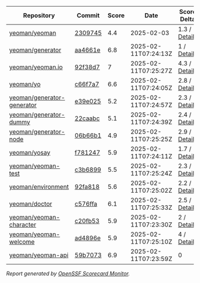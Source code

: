 <!-- OPENSSF-SCORECARD-MONITOR:START -->

| Repository | Commit | Score | Date | Score Delta | Report | StepSecurity |
| -- | -- | -- | -- | -- | -- | -- |
| [yeoman/yeoman](https://github.com/yeoman/yeoman) | [2309745](https://github.com/yeoman/yeoman/commit/230974531caf87ccfe518f2fe673600742f2f753) | 4.4 | 2025-02-03 | 1.3 / [Details](https://ossf.github.io/scorecard-visualizer/#/projects/github.com/yeoman/yeoman/compare/230974531caf87ccfe518f2fe673600742f2f753/230974531caf87ccfe518f2fe673600742f2f753) | [View](https://ossf.github.io/scorecard-visualizer/#/projects/github.com/yeoman/yeoman/commit/230974531caf87ccfe518f2fe673600742f2f753) | [Fix it](https://app.stepsecurity.io/securerepo?repo=yeoman/yeoman) |
| [yeoman/generator](https://github.com/yeoman/generator) | [aa4661e](https://github.com/yeoman/generator/commit/aa4661e3360739c8bb9d76580c992226160d7723) | 6.8 | 2025-02-11T07:24:13Z | 1 / [Details](https://ossf.github.io/scorecard-visualizer/#/projects/github.com/yeoman/generator/compare/5dd84df00dbf2a67fd068692808237372df56649/aa4661e3360739c8bb9d76580c992226160d7723) | [View](https://ossf.github.io/scorecard-visualizer/#/projects/github.com/yeoman/generator/commit/aa4661e3360739c8bb9d76580c992226160d7723) | [Fix it](https://app.stepsecurity.io/securerepo?repo=yeoman/generator) |
| [yeoman/yeoman.io](https://github.com/yeoman/yeoman.io) | [92f38d7](https://github.com/yeoman/yeoman.io/commit/92f38d7a4edd7f9f6efa48b21af6a426170836b6) | 7 | 2025-02-11T07:25:27Z | 4.3 / [Details](https://ossf.github.io/scorecard-visualizer/#/projects/github.com/yeoman/yeoman.io/compare/e8cec16903a9de7c372b7b372d5a7cbcb16d81be/92f38d7a4edd7f9f6efa48b21af6a426170836b6) | [View](https://ossf.github.io/scorecard-visualizer/#/projects/github.com/yeoman/yeoman.io/commit/92f38d7a4edd7f9f6efa48b21af6a426170836b6) | [Fix it](https://app.stepsecurity.io/securerepo?repo=yeoman/yeoman.io) |
| [yeoman/yo](https://github.com/yeoman/yo) | [c66f7a7](https://github.com/yeoman/yo/commit/c66f7a797b16df8dca259d8f6d5daa59d34f1ed5) | 6.6 | 2025-02-11T07:24:05Z | 2.8 / [Details](https://ossf.github.io/scorecard-visualizer/#/projects/github.com/yeoman/yo/compare/5930d37452cef7d9dc9a66296d7ca75f55a8cd07/c66f7a797b16df8dca259d8f6d5daa59d34f1ed5) | [View](https://ossf.github.io/scorecard-visualizer/#/projects/github.com/yeoman/yo/commit/c66f7a797b16df8dca259d8f6d5daa59d34f1ed5) | [Fix it](https://app.stepsecurity.io/securerepo?repo=yeoman/yo) |
| [yeoman/generator-generator](https://github.com/yeoman/generator-generator) | [e39e025](https://github.com/yeoman/generator-generator/commit/e39e025f31cbbdcac437e6692be2482cb11b072d) | 5.2 | 2025-02-11T07:24:57Z | 2.3 / [Details](https://ossf.github.io/scorecard-visualizer/#/projects/github.com/yeoman/generator-generator/compare/89b5511152fd4a6013facfd221d8b8ccdafa8ccf/e39e025f31cbbdcac437e6692be2482cb11b072d) | [View](https://ossf.github.io/scorecard-visualizer/#/projects/github.com/yeoman/generator-generator/commit/e39e025f31cbbdcac437e6692be2482cb11b072d) | [Fix it](https://app.stepsecurity.io/securerepo?repo=yeoman/generator-generator) |
| [yeoman/generator-dummy](https://github.com/yeoman/generator-dummy) | [22caabc](https://github.com/yeoman/generator-dummy/commit/22caabc61498eb0229d3b0d6e705d2f98cc73a59) | 5.1 | 2025-02-11T07:24:39Z | 2.4 / [Details](https://ossf.github.io/scorecard-visualizer/#/projects/github.com/yeoman/generator-dummy/compare/e5671f5104f86cb6d8abca448a1246340e81f7ae/22caabc61498eb0229d3b0d6e705d2f98cc73a59) | [View](https://ossf.github.io/scorecard-visualizer/#/projects/github.com/yeoman/generator-dummy/commit/22caabc61498eb0229d3b0d6e705d2f98cc73a59) | [Fix it](https://app.stepsecurity.io/securerepo?repo=yeoman/generator-dummy) |
| [yeoman/generator-node](https://github.com/yeoman/generator-node) | [06b66b1](https://github.com/yeoman/generator-node/commit/06b66b172bc5ba60957d140637947f77ff1eeb4b) | 4.9 | 2025-02-11T07:25:25Z | 2.9 / [Details](https://ossf.github.io/scorecard-visualizer/#/projects/github.com/yeoman/generator-node/compare/25d1ca4ea2122ce08b88398848e6df41f54cbe1a/06b66b172bc5ba60957d140637947f77ff1eeb4b) | [View](https://ossf.github.io/scorecard-visualizer/#/projects/github.com/yeoman/generator-node/commit/06b66b172bc5ba60957d140637947f77ff1eeb4b) | [Fix it](https://app.stepsecurity.io/securerepo?repo=yeoman/generator-node) |
| [yeoman/yosay](https://github.com/yeoman/yosay) | [f781247](https://github.com/yeoman/yosay/commit/f7812478ae5692d06c14ed930898b69252841f4c) | 5.9 | 2025-02-11T07:24:11Z | 1.7 / [Details](https://ossf.github.io/scorecard-visualizer/#/projects/github.com/yeoman/yosay/compare/5731dbef505820e1493a90ffd94b846bce0b6610/f7812478ae5692d06c14ed930898b69252841f4c) | [View](https://ossf.github.io/scorecard-visualizer/#/projects/github.com/yeoman/yosay/commit/f7812478ae5692d06c14ed930898b69252841f4c) | [Fix it](https://app.stepsecurity.io/securerepo?repo=yeoman/yosay) |
| [yeoman/yeoman-test](https://github.com/yeoman/yeoman-test) | [c3b6899](https://github.com/yeoman/yeoman-test/commit/c3b6899910301fff0927c993e27a44e7e3dc3bef) | 5.5 | 2025-02-11T07:25:24Z | 2.3 / [Details](https://ossf.github.io/scorecard-visualizer/#/projects/github.com/yeoman/yeoman-test/compare/1fc12ed3bd32a776e0d7b7ccb16e83cc2d152962/c3b6899910301fff0927c993e27a44e7e3dc3bef) | [View](https://ossf.github.io/scorecard-visualizer/#/projects/github.com/yeoman/yeoman-test/commit/c3b6899910301fff0927c993e27a44e7e3dc3bef) | [Fix it](https://app.stepsecurity.io/securerepo?repo=yeoman/yeoman-test) |
| [yeoman/environment](https://github.com/yeoman/environment) | [92fa818](https://github.com/yeoman/environment/commit/92fa818e4c76e8ae2b61af161739ee35c5b47f17) | 5.6 | 2025-02-11T07:25:02Z | 2.2 / [Details](https://ossf.github.io/scorecard-visualizer/#/projects/github.com/yeoman/environment/compare/659816e46a9699907d8a3cf2e0d1963abe3210b0/92fa818e4c76e8ae2b61af161739ee35c5b47f17) | [View](https://ossf.github.io/scorecard-visualizer/#/projects/github.com/yeoman/environment/commit/92fa818e4c76e8ae2b61af161739ee35c5b47f17) | [Fix it](https://app.stepsecurity.io/securerepo?repo=yeoman/environment) |
| [yeoman/doctor](https://github.com/yeoman/doctor) | [c576ffa](https://github.com/yeoman/doctor/commit/c576ffa6dae8216450f7e66127fdd7f904b00bd9) | 6.1 | 2025-02-11T07:25:33Z | 2.5 / [Details](https://ossf.github.io/scorecard-visualizer/#/projects/github.com/yeoman/doctor/compare/df65616a23f9c984f2cfbf44fc48800b85dc0fe2/c576ffa6dae8216450f7e66127fdd7f904b00bd9) | [View](https://ossf.github.io/scorecard-visualizer/#/projects/github.com/yeoman/doctor/commit/c576ffa6dae8216450f7e66127fdd7f904b00bd9) | [Fix it](https://app.stepsecurity.io/securerepo?repo=yeoman/doctor) |
| [yeoman/yeoman-character](https://github.com/yeoman/yeoman-character) | [c20fb53](https://github.com/yeoman/yeoman-character/commit/c20fb530824d20bc03a267f5a088b84d8b65d744) | 5.9 | 2025-02-11T07:23:30Z | 2 / [Details](https://ossf.github.io/scorecard-visualizer/#/projects/github.com/yeoman/yeoman-character/compare/ed63336bbd75007e02a45734ce6655722bdb116b/c20fb530824d20bc03a267f5a088b84d8b65d744) | [View](https://ossf.github.io/scorecard-visualizer/#/projects/github.com/yeoman/yeoman-character/commit/c20fb530824d20bc03a267f5a088b84d8b65d744) | [Fix it](https://app.stepsecurity.io/securerepo?repo=yeoman/yeoman-character) |
| [yeoman/yeoman-welcome](https://github.com/yeoman/yeoman-welcome) | [ad4896e](https://github.com/yeoman/yeoman-welcome/commit/ad4896e83c61ff0a2eb346de30ddb9c8053a9b29) | 5.9 | 2025-02-11T07:25:10Z | 4 / [Details](https://ossf.github.io/scorecard-visualizer/#/projects/github.com/yeoman/yeoman-welcome/compare/1046de8677536d5f6b2c2b186b6e3a788f59574d/ad4896e83c61ff0a2eb346de30ddb9c8053a9b29) | [View](https://ossf.github.io/scorecard-visualizer/#/projects/github.com/yeoman/yeoman-welcome/commit/ad4896e83c61ff0a2eb346de30ddb9c8053a9b29) | [Fix it](https://app.stepsecurity.io/securerepo?repo=yeoman/yeoman-welcome) |
| [yeoman/yeoman-api](https://github.com/yeoman/yeoman-api) | [59b7073](https://github.com/yeoman/yeoman-api/commit/59b7073685c4c649490f49b461cbbfc0a53aba07) | 6.9 | 2025-02-11T07:23:59Z | 0 | [View](https://ossf.github.io/scorecard-visualizer/#/projects/github.com/yeoman/yeoman-api/commit/59b7073685c4c649490f49b461cbbfc0a53aba07) | [Fix it](https://app.stepsecurity.io/securerepo?repo=yeoman/yeoman-api) |

_Report generated by [OpenSSF Scorecard Monitor](https://github.com/ossf/scorecard-monitor)._

<!-- OPENSSF-SCORECARD-MONITOR:END -->